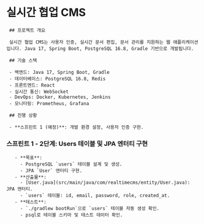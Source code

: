# 실시간 협업 CMS

     ## 프로젝트 개요

     실시간 협업 CMS는 사용자 인증, 실시간 문서 편집, 문서 관리를 지원하는 웹 애플리케이션입니다. Java 17, Spring Boot, PostgreSQL 16.8, Gradle 기반으로 개발됩니다.

     ## 기술 스택

     - 백엔드: Java 17, Spring Boot, Gradle
     - 데이터베이스: PostgreSQL 16.8, Redis
     - 프론트엔드: React
     - 실시간 통신: WebSocket
     - DevOps: Docker, Kubernetes, Jenkins
     - 모니터링: Prometheus, Grafana

     ## 진행 상황

     - **스프린트 1 (예정)**: 개발 환경 설정, 사용자 인증 구현.

### 스프린트 1 - 2단계: Users 테이블 및 JPA 엔터티 구현

       - **목표**:
         - PostgreSQL `users` 테이블 설계 및 생성.
         - JPA `User` 엔터티 구현.
       - **산출물**:
         - [User.java](src/main/java/com/realtimecms/entity/User.java): JPA 엔터티.
         - `users` 테이블: id, email, password, role, created_at.
       - **테스트**:
         - `./gradlew bootRun`으로 `users` 테이블 자동 생성 확인.
         - psql로 테이블 스키마 및 테스트 데이터 확인.